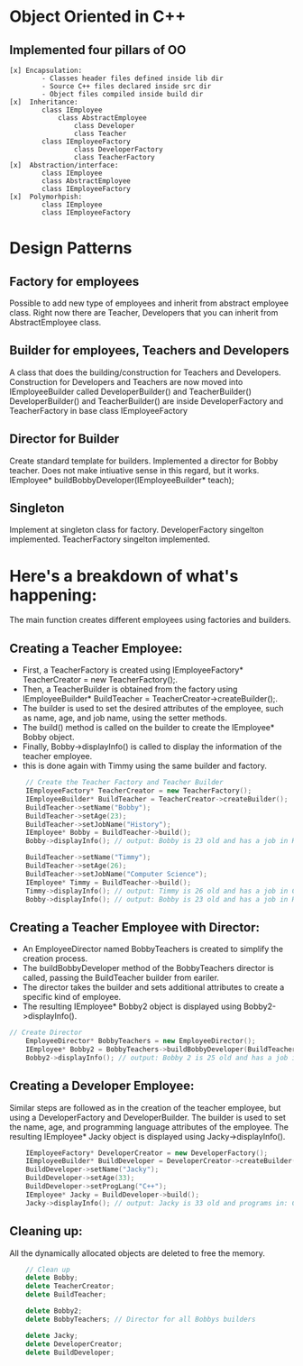 # Object Oriented in C++

## Implemented four pillars of OO
    [x] Encapsulation:
            - Classes header files defined inside lib dir
            - Source C++ files declared inside src dir
            - Object files compiled inside build dir
    [x]  Inheritance:
            class IEmployee
                class AbstractEmployee
                    class Developer
                    class Teacher
            class IEmployeeFactory
                    class DeveloperFactory
                    class TeacherFactory
    [x]  Abstraction/interface:
            class IEmployee
            class AbstractEmployee
            class IEmployeeFactory
    [x]  Polymorhpish:
            class IEmployee
            class IEmployeeFactory
# Design Patterns 
## Factory for employees
Possible to add new type of employees and 
inherit from abstract employee class. 
Right now there are Teacher, Developers
that you can inherit from AbstractEmployee class. 


## Builder for employees, Teachers and Developers
A class that does the building/construction for 
Teachers and Developers. 
Construction for Developers and Teachers are now moved into 
IEmployeeBuilder called DeveloperBuilder() and TeacherBuilder()
DeveloperBuilder() and TeacherBuilder() are inside 
DeveloperFactory and TeacherFactory in base class IEmployeeFactory

## Director for Builder
Create standard template for builders. 
Implemented a director for Bobby teacher.
Does not make intiuative sense in this regard, but it works.
IEmployee* buildBobbyDeveloper(IEmployeeBuilder* teach);

## Singleton 
Implement at singleton class for factory. 
DeveloperFactory singelton implemented.
TeacherFactory singelton implemented.

# Here's a breakdown of what's happening:
The main function creates different employees using factories and builders. 


## Creating a Teacher Employee:
- First, a TeacherFactory is created using IEmployeeFactory* TeacherCreator = new TeacherFactory();.
- Then, a TeacherBuilder is obtained from the factory using IEmployeeBuilder* BuildTeacher = TeacherCreator->createBuilder();.
- The builder is used to set the desired attributes of the employee, such as name, age, and job name, using the setter methods.
- The build() method is called on the builder to create the IEmployee* Bobby object.
- Finally, Bobby->displayInfo() is called to display the information of the teacher employee.
- this is done again with Timmy using the same builder and factory.
```c++
    // Create the Teacher Factory and Teacher Builder 
    IEmployeeFactory* TeacherCreator = new TeacherFactory();
    IEmployeeBuilder* BuildTeacher = TeacherCreator->createBuilder();
    BuildTeacher->setName("Bobby");
    BuildTeacher->setAge(23);
    BuildTeacher->setJobName("History");
    IEmployee* Bobby = BuildTeacher->build();
    Bobby->displayInfo(); // output: Bobby is 23 old and has a job in History

    BuildTeacher->setName("Timmy");
    BuildTeacher->setAge(26);
    BuildTeacher->setJobName("Computer Science");
    IEmployee* Timmy = BuildTeacher->build();
    Timmy->displayInfo(); // output: Timmy is 26 old and has a job in Computer Science
    Bobby->displayInfo(); // output: Bobby is 23 old and has a job in History

```
## Creating a Teacher Employee with Director:
- An EmployeeDirector named BobbyTeachers is created to simplify the creation process.
- The buildBobbyDeveloper method of the BobbyTeachers director is called, passing the BuildTeacher builder from eariler.
- The director takes the builder and sets additional attributes to create a specific kind of employee.
- The resulting IEmployee* Bobby2 object is displayed using Bobby2->displayInfo().
```c++
// Create Director  
    EmployeeDirector* BobbyTeachers = new EmployeeDirector();
    IEmployee* Bobby2 = BobbyTeachers->buildBobbyDeveloper(BuildTeacher);
    Bobby2->displayInfo(); // output: Bobby 2 is 25 old and has a job in Math
```

## Creating a Developer Employee:
Similar steps are followed as in the creation of the teacher employee, but using a DeveloperFactory and DeveloperBuilder.
The builder is used to set the name, age, and programming language attributes of the employee.
The resulting IEmployee* Jacky object is displayed using Jacky->displayInfo().
```c++
    IEmployeeFactory* DeveloperCreator = new DeveloperFactory();
    IEmployeeBuilder* BuildDeveloper = DeveloperCreator->createBuilder();
    BuildDeveloper->setName("Jacky");
    BuildDeveloper->setAge(33);
    BuildDeveloper->setProgLang("C++");
    IEmployee* Jacky = BuildDeveloper->build();
    Jacky->displayInfo(); // output: Jacky is 33 old and programs in: C++
```
## Cleaning up:
All the dynamically allocated objects are deleted to free the memory.

```c++
    // Clean up
    delete Bobby;
    delete TeacherCreator;
    delete BuildTeacher;

    delete Bobby2;
    delete BobbyTeachers; // Director for all Bobbys builders

    delete Jacky;
    delete DeveloperCreator;
    delete BuildDeveloper;

```

